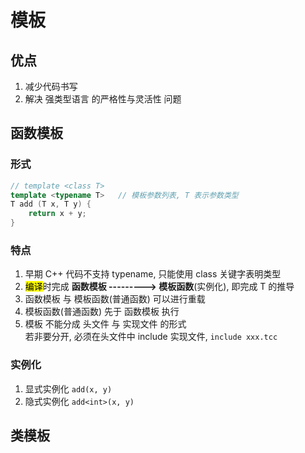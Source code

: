# 模板

## 优点

1. 减少代码书写
2. 解决 强类型语言 的严格性与灵活性 问题

## 函数模板

### 形式

```c++
// template <class T>
template <typename T>   // 模板参数列表, T 表示参数类型
T add (T x, T y) {
    return x + y;
}
```

### 特点

1. 早期 C++ 代码不支持 typename, 只能使用 class 关键字表明类型
2. <mark>编译</mark>时完成 **函数模板 ---------> 模板函数**(实例化), 即完成 T 的推导
3. 函数模板 与 模板函数(普通函数) 可以进行重载
4. 模板函数(普通函数) 先于 函数模板 执行
5. 模板 不能分成 头文件 与 实现文件 的形式  
    若非要分开, 必须在头文件中 include 实现文件, `include xxx.tcc`

### 实例化

1. 显式实例化 `add(x, y)`
2. 隐式实例化 `add<int>(x, y)`

## 类模板
